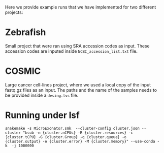 Here we provide example runs that we have implemented for two different projects:

# Zebrafish

Small project that were ran using SRA accession codes as input. These accession codes are inputed inside `NCBI_accession_list.txt` file.

# COSMIC

Large cancer cell-lines project, where we used a local copy of the input fastq.gz files as an input. The paths and the name of the samples needs to be provided inside a `desing.tvs` file.


# Running under lsf

`snakemake -s MicroExonator.smk  --cluster-config cluster.json --cluster "bsub -n {cluster.nCPUs} -R {cluster.resources} -c {cluster.tCPU} -G {cluster.Group} -q {cluster.queue} -o {cluster.output} -e {cluster.error} -M {cluster.memory}" --use-conda -k  -j 1000000`
